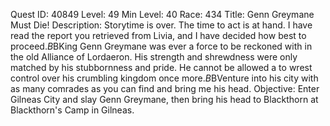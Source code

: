 Quest ID: 40849
Level: 49
Min Level: 40
Race: 434
Title: Genn Greymane Must Die!
Description: Storytime is over. The time to act is at hand. I have read the report you retrieved from Livia, and I have decided how best to proceed.$B$BKing Genn Greymane was ever a force to be reckoned with in the old Alliance of Lordaeron. His strength and shrewdness were only matched by his stubbornness and pride. He cannot be allowed a to wrest control over his crumbling kingdom once more.$B$BVenture into his city with as many comrades as you can find and bring me his head.
Objective: Enter Gilneas City and slay Genn Greymane, then bring his head to Blackthorn at Blackthorn's Camp in Gilneas.
